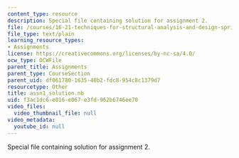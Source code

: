 ```yaml
---
content_type: resource
description: Special file containing solution for assignment 2.
file: /courses/16-21-techniques-for-structural-analysis-and-design-spring-2005/f3ac1dc6e016e067e3fd962b6746ee70_assn1_solution.nb
file_type: text/plain
learning_resource_types:
- Assignments
license: https://creativecommons.org/licenses/by-nc-sa/4.0/
ocw_type: OCWFile
parent_title: Assignments
parent_type: CourseSection
parent_uid: df061780-1635-40b2-fdc8-954c8c1379d7
resourcetype: Other
title: assn1_solution.nb
uid: f3ac1dc6-e016-e067-e3fd-962b6746ee70
video_files:
  video_thumbnail_file: null
video_metadata:
  youtube_id: null
---
```

Special file containing solution for assignment 2.